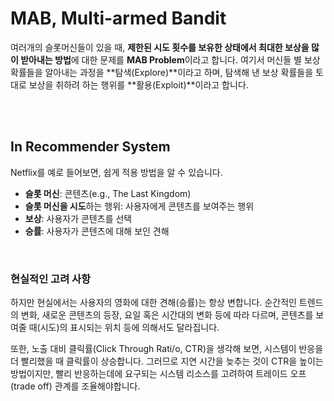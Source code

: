 # MAB, Multi-armed Bandit

여러개의 슬롯머신들이 있을 때, **제한된 시도 횟수를 보유한 상태에서 최대한 보상을 많이 받아내는 방법**에 대한 문제를 **MAB Problem**이라고 합니다. 여기서 머신들 별 보상 확률들을 알아내는 과정을 **탐색(Explore)**이라고 하며, 탐색해 낸 보상 확률들을 토대로 보상을 취하려 하는 행위를 **활용(Exploit)**이라고 합니다.

<br>

<br>

## In Recommender System

Netflix를 예로 들어보면, 쉽게 적용 방법을 알 수 있습니다.

- **슬롯 머신**: 콘텐츠(e.g., The Last Kingdom)
- **슬롯 머신을 시도**하는 행위: 사용자에게 콘텐츠를 보여주는 행위
- **보상**: 사용자가 콘텐츠를 선택
- **승률**: 사용자가 콘텐츠에 대해 보인 견해

<br>

### 현실적인 고려 사항

하지만 현실에서는 사용자의 영화에 대한 견해(승률)는 항상 변합니다. 순간적인 트렌드의 변화, 새로운 콘텐츠의 등장, 요일 혹은 시간대의 변화 등에 따라 다르며, 콘텐츠를 보여줄 때(시도)의 표시되는 위치 등에 의해서도 달라집니다.

또한, 노출 대비 클릭률(Click Through Rati/o, CTR)을 생각해 보면, 시스템이 반응을 더 빨리했을 때 클릭률이 상승합니다. 그러므로 지연 시간을 늦추는 것이 CTR을 높이는 방법이지만, 빨리 반응하는데에 요구되는 시스템 리소스를 고려하여 트레이드 오프(trade off) 관계를 조율해야합니다.